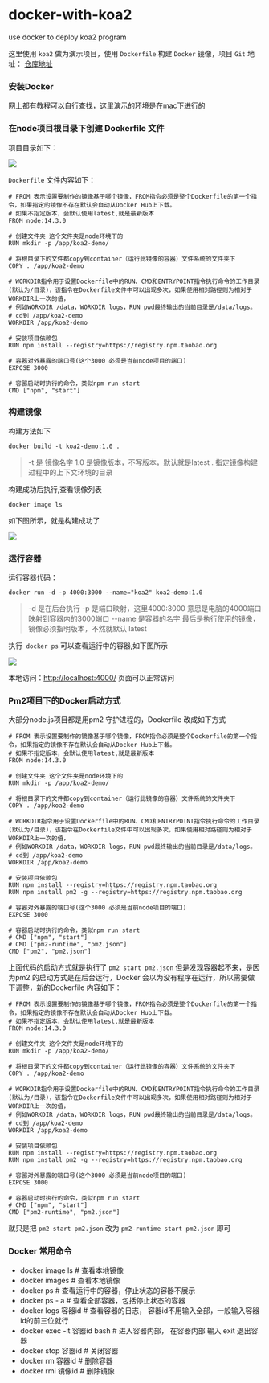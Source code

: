 # docker-with-koa2
use docker to deploy koa2 program

这里使用 `koa2` 做为演示项目，使用 `Dockerfile` 构建 `Docker` 镜像，项目 `Git` 地址： [仓库地址](https://github.com/YalongYan/docker-with-koa2)

### 安装Docker
网上都有教程可以自行查找，这里演示的环境是在mac下进行的
### 在node项目根目录下创建 Dockerfile 文件
项目目录如下：

![](https://img2023.cnblogs.com/blog/872412/202306/872412-20230607161415155-1745275241.png)

`Dockerfile` 文件内容如下：
```
# FROM 表示设置要制作的镜像基于哪个镜像，FROM指令必须是整个Dockerfile的第一个指令，如果指定的镜像不存在默认会自动从Docker Hub上下载。
# 如果不指定版本，会默认使用latest,就是最新版本
FROM node:14.3.0

# 创建文件夹 这个文件夹是node环境下的
RUN mkdir -p /app/koa2-demo/

# 将根目录下的文件都copy到container（运行此镜像的容器）文件系统的文件夹下
COPY . /app/koa2-demo

# WORKDIR指令用于设置Dockerfile中的RUN、CMD和ENTRYPOINT指令执行命令的工作目录(默认为/目录)，该指令在Dockerfile文件中可以出现多次，如果使用相对路径则为相对于WORKDIR上一次的值，
# 例如WORKDIR /data，WORKDIR logs，RUN pwd最终输出的当前目录是/data/logs。
# cd到 /app/koa2-demo
WORKDIR /app/koa2-demo

# 安装项目依赖包
RUN npm install --registry=https://registry.npm.taobao.org

# 容器对外暴露的端口号(这个3000 必须是当前node项目的端口)
EXPOSE 3000

# 容器启动时执行的命令，类似npm run start
CMD ["npm", "start"]
```
### 构建镜像
构建方法如下
```
docker build -t koa2-demo:1.0 .
```
>-t 是 镜像名字
1.0 是镜像版本，不写版本，默认就是latest
.  指定镜像构建过程中的上下文环境的目录

构建成功后执行,查看镜像列表
```
docker image ls
```
如下图所示，就是构建成功了

![](https://img2023.cnblogs.com/blog/872412/202306/872412-20230607162401891-842880330.png)

### 运行容器
运行容器代码：
```
docker run -d -p 4000:3000 --name="koa2" koa2-demo:1.0
```
> -d 是在后台执行
-p 是端口映射，这里4000:3000 意思是电脑的4000端口 映射到容器内的3000端口
--name 是容器的名字
最后是执行使用的镜像， 镜像必须指明版本，不然就默认 latest

执行` docker ps` 可以查看运行中的容器,如下图所示

![](https://img2023.cnblogs.com/blog/872412/202306/872412-20230607163113642-1406121351.png)

本地访问：[http://localhost:4000/](http://localhost:4000/)  页面可以正常访问

### Pm2项目下的Docker启动方式
大部分node.js项目都是用pm2 守护进程的，Dockerfile 改成如下方式
```
# FROM 表示设置要制作的镜像基于哪个镜像，FROM指令必须是整个Dockerfile的第一个指令，如果指定的镜像不存在默认会自动从Docker Hub上下载。
# 如果不指定版本，会默认使用latest,就是最新版本
FROM node:14.3.0

# 创建文件夹 这个文件夹是node环境下的
RUN mkdir -p /app/koa2-demo/

# 将根目录下的文件都copy到container（运行此镜像的容器）文件系统的文件夹下
COPY . /app/koa2-demo

# WORKDIR指令用于设置Dockerfile中的RUN、CMD和ENTRYPOINT指令执行命令的工作目录(默认为/目录)，该指令在Dockerfile文件中可以出现多次，如果使用相对路径则为相对于WORKDIR上一次的值，
# 例如WORKDIR /data，WORKDIR logs，RUN pwd最终输出的当前目录是/data/logs。
# cd到 /app/koa2-demo
WORKDIR /app/koa2-demo

# 安装项目依赖包
RUN npm install --registry=https://registry.npm.taobao.org
RUN npm install pm2 -g --registry=https://registry.npm.taobao.org

# 容器对外暴露的端口号(这个3000 必须是当前node项目的端口)
EXPOSE 3000

# 容器启动时执行的命令，类似npm run start
# CMD ["npm", "start"]
# CMD ["pm2-runtime", "pm2.json"]
CMD ["pm2", "pm2.json"]

```
上面代码的启动方式就是执行了 `pm2 start pm2.json`
但是发现容器起不来，是因为pm2 的启动方式是在后台运行，Docker 会以为没有程序在运行，所以需要做下调整，新的Dockerfile 内容如下：
```
# FROM 表示设置要制作的镜像基于哪个镜像，FROM指令必须是整个Dockerfile的第一个指令，如果指定的镜像不存在默认会自动从Docker Hub上下载。
# 如果不指定版本，会默认使用latest,就是最新版本
FROM node:14.3.0

# 创建文件夹 这个文件夹是node环境下的
RUN mkdir -p /app/koa2-demo/

# 将根目录下的文件都copy到container（运行此镜像的容器）文件系统的文件夹下
COPY . /app/koa2-demo

# WORKDIR指令用于设置Dockerfile中的RUN、CMD和ENTRYPOINT指令执行命令的工作目录(默认为/目录)，该指令在Dockerfile文件中可以出现多次，如果使用相对路径则为相对于WORKDIR上一次的值，
# 例如WORKDIR /data，WORKDIR logs，RUN pwd最终输出的当前目录是/data/logs。
# cd到 /app/koa2-demo
WORKDIR /app/koa2-demo

# 安装项目依赖包
RUN npm install --registry=https://registry.npm.taobao.org
RUN npm install pm2 -g --registry=https://registry.npm.taobao.org

# 容器对外暴露的端口号(这个3000 必须是当前node项目的端口)
EXPOSE 3000

# 容器启动时执行的命令，类似npm run start
# CMD ["npm", "start"]
CMD ["pm2-runtime", "pm2.json"]

```
就只是把 `pm2 start pm2.json` 改为 `pm2-runtime start pm2.json` 即可

### Docker 常用命令
- docker image ls  # 查看本地镜像  
- docker images # 查看本地镜像
- docker ps  # 查看运行中的容器，停止状态的容器不展示
- docker ps - a # 查看全部容器，包括停止状态的容器
- docker logs 容器id  # 查看容器的日志， 容器id不用输入全部，一般输入容器id的前三位就行
- docker exec -it 容器id bash # 进入容器内部， 在容器内部 输入 exit 退出容器
- docker stop 容器id # 关闭容器
- docker rm 容器id # 删除容器
- docker rmi 镜像id # 删除镜像
